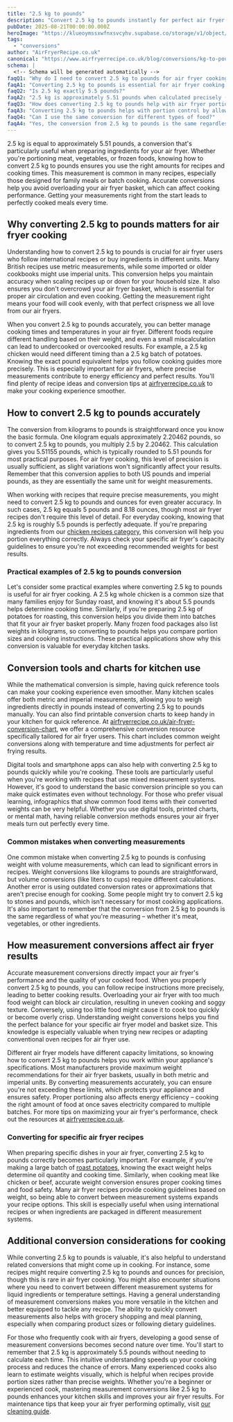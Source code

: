 ```yaml
---
title: "2.5 kg to pounds"
description: "Convert 2.5 kg to pounds instantly for perfect air fryer portions. Get accurate measurements for recipes and meal prep with our easy guide."
pubDate: 2025-08-21T00:00:00.000Z
heroImage: "https://klueoymssxwfnxsvcyhv.supabase.co/storage/v1/object/public/Shmucket/2-5-kg-to-pounds-5c2e1.webp"
tags:
  - "conversions"
author: "AirFryerRecipe.co.uk"
canonical: "https://www.airfryerrecipe.co.uk/blog/conversions/kg-to-pounds/2-5-kg-to-pounds-5c2e1"
schema: |
  <!-- Schema will be generated automatically -->
faqQ1: "Why do I need to convert 2.5 kg to pounds for air fryer cooking?"
faqA1: "Converting 2.5 kg to pounds is essential for air fryer cooking because many recipes and ingredient packages use different measurement systems. Accurate conversions ensure you use the right amounts for proper cooking times and avoid overloading your air fryer basket. This leads to better air circulation, even cooking, and perfect results every time."
faqQ2: "Is 2.5 kg exactly 5.5 pounds?"
faqA2: "2.5 kg is approximately 5.51 pounds when calculated precisely (2.5 × 2.20462 = 5.51155). For most practical cooking purposes, rounding to 5.5 pounds is perfectly acceptable and won't affect your air fryer results. The slight difference is negligible when cooking most foods in an air fryer."
faqQ3: "How does converting 2.5 kg to pounds help with air fryer portion control?"
faqA3: "Converting 2.5 kg to pounds helps with portion control by allowing you to accurately divide ingredients for your air fryer's capacity. Most air fryers have maximum weight recommendations, and knowing the pound equivalent helps you avoid overcrowding the basket. Proper portioning ensures even cooking and maintains your air fryer's performance and efficiency."
faqQ4: "Can I use the same conversion for different types of food?"
faqA4: "Yes, the conversion from 2.5 kg to pounds is the same regardless of what you're measuring - whether it's meat, vegetables, or other ingredients. The conversion is based on weight measurement alone, not the type of food. However, different foods may require different cooking times and temperatures in your air fryer despite having the same weight."
---
```

<p>2.5 kg is equal to approximately 5.51 pounds, a conversion that's particularly useful when preparing ingredients for your air fryer. Whether you're portioning meat, vegetables, or frozen foods, knowing how to convert 2.5 kg to pounds ensures you use the right amounts for recipes and cooking times. This measurement is common in many recipes, especially those designed for family meals or batch cooking. Accurate conversions help you avoid overloading your air fryer basket, which can affect cooking performance. Getting your measurements right from the start leads to perfectly cooked meals every time.</p>

<h2>Why converting 2.5 kg to pounds matters for air fryer cooking</h2>
<p>Understanding how to convert 2.5 kg to pounds is crucial for air fryer users who follow international recipes or buy ingredients in different units. Many British recipes use metric measurements, while some imported or older cookbooks might use imperial units. This conversion helps you maintain accuracy when scaling recipes up or down for your household size. It also ensures you don't overcrowd your air fryer basket, which is essential for proper air circulation and even cooking. Getting the measurement right means your food will cook evenly, with that perfect crispness we all love from our air fryers.</p>

<p>When you convert 2.5 kg to pounds accurately, you can better manage cooking times and temperatures in your air fryer. Different foods require different handling based on their weight, and even a small miscalculation can lead to undercooked or overcooked results. For example, a 2.5 kg chicken would need different timing than a 2.5 kg batch of potatoes. Knowing the exact pound equivalent helps you follow cooking guides more precisely. This is especially important for air fryers, where precise measurements contribute to energy efficiency and perfect results. You'll find plenty of recipe ideas and conversion tips at <a href="https://www.airfryerrecipe.co.uk">airfryerrecipe.co.uk</a> to make your cooking experience smoother.</p>

<h2>How to convert 2.5 kg to pounds accurately</h2>
<p>The conversion from kilograms to pounds is straightforward once you know the basic formula. One kilogram equals approximately 2.20462 pounds, so to convert 2.5 kg to pounds, you multiply 2.5 by 2.20462. This calculation gives you 5.51155 pounds, which is typically rounded to 5.51 pounds for most practical purposes. For air fryer cooking, this level of precision is usually sufficient, as slight variations won't significantly affect your results. Remember that this conversion applies to both US pounds and imperial pounds, as they are essentially the same unit for weight measurements.</p>

<p>When working with recipes that require precise measurements, you might need to convert 2.5 kg to pounds and ounces for even greater accuracy. In such cases, 2.5 kg equals 5 pounds and 8.18 ounces, though most air fryer recipes don't require this level of detail. For everyday cooking, knowing that 2.5 kg is roughly 5.5 pounds is perfectly adequate. If you're preparing ingredients from our <a href="https://www.airfryerrecipe.co.uk/recipe-category/chicken">chicken recipes category</a>, this conversion will help you portion everything correctly. Always check your specific air fryer's capacity guidelines to ensure you're not exceeding recommended weights for best results.</p>

<h3>Practical examples of 2.5 kg to pounds conversion</h3>
<p>Let's consider some practical examples where converting 2.5 kg to pounds is useful for air fryer cooking. A 2.5 kg whole chicken is a common size that many families enjoy for Sunday roast, and knowing it's about 5.5 pounds helps determine cooking time. Similarly, if you're preparing 2.5 kg of potatoes for roasting, this conversion helps you divide them into batches that fit your air fryer basket properly. Many frozen food packages also list weights in kilograms, so converting to pounds helps you compare portion sizes and cooking instructions. These practical applications show why this conversion is valuable for everyday kitchen tasks.</p>

<h2>Conversion tools and charts for kitchen use</h2>
<p>While the mathematical conversion is simple, having quick reference tools can make your cooking experience even smoother. Many kitchen scales offer both metric and imperial measurements, allowing you to weigh ingredients directly in pounds instead of converting 2.5 kg to pounds manually. You can also find printable conversion charts to keep handy in your kitchen for quick reference. At <a href="https://www.airfryerrecipe.co.uk/air-fryer-conversion-chart">airfryerrecipe.co.uk/air-fryer-conversion-chart</a>, we offer a comprehensive conversion resource specifically tailored for air fryer users. This chart includes common weight conversions along with temperature and time adjustments for perfect air frying results.</p>

<p>Digital tools and smartphone apps can also help with converting 2.5 kg to pounds quickly while you're cooking. These tools are particularly useful when you're working with recipes that use mixed measurement systems. However, it's good to understand the basic conversion principle so you can make quick estimates even without technology. For those who prefer visual learning, infographics that show common food items with their converted weights can be very helpful. Whether you use digital tools, printed charts, or mental math, having reliable conversion methods ensures your air fryer meals turn out perfectly every time.</p>

<h3>Common mistakes when converting measurements</h3>
<p>One common mistake when converting 2.5 kg to pounds is confusing weight with volume measurements, which can lead to significant errors in recipes. Weight conversions like kilograms to pounds are straightforward, but volume conversions (like liters to cups) require different calculations. Another error is using outdated conversion rates or approximations that aren't precise enough for cooking. Some people might try to convert 2.5 kg to stones and pounds, which isn't necessary for most cooking applications. It's also important to remember that the conversion from 2.5 kg to pounds is the same regardless of what you're measuring – whether it's meat, vegetables, or other ingredients.</p>

<h2>How measurement conversions affect air fryer results</h2>
<p>Accurate measurement conversions directly impact your air fryer's performance and the quality of your cooked food. When you properly convert 2.5 kg to pounds, you can follow recipe instructions more precisely, leading to better cooking results. Overloading your air fryer with too much food weight can block air circulation, resulting in uneven cooking and soggy texture. Conversely, using too little food might cause it to cook too quickly or become overly crisp. Understanding weight conversions helps you find the perfect balance for your specific air fryer model and basket size. This knowledge is especially valuable when trying new recipes or adapting conventional oven recipes for air fryer use.</p>

<p>Different air fryer models have different capacity limitations, so knowing how to convert 2.5 kg to pounds helps you work within your appliance's specifications. Most manufacturers provide maximum weight recommendations for their air fryer baskets, usually in both metric and imperial units. By converting measurements accurately, you can ensure you're not exceeding these limits, which protects your appliance and ensures safety. Proper portioning also affects energy efficiency – cooking the right amount of food at once saves electricity compared to multiple batches. For more tips on maximizing your air fryer's performance, check out the resources at <a href="https://www.airfryerrecipe.co.uk">airfryerrecipe.co.uk</a>.</p>

<h3>Converting for specific air fryer recipes</h3>
<p>When preparing specific dishes in your air fryer, converting 2.5 kg to pounds correctly becomes particularly important. For example, if you're making a large batch of <a href="https://www.airfryerrecipe.co.uk/recipe-category/potatoes">roast potatoes</a>, knowing the exact weight helps determine oil quantity and cooking time. Similarly, when cooking meat like chicken or beef, accurate weight conversion ensures proper cooking times and food safety. Many air fryer recipes provide cooking guidelines based on weight, so being able to convert between measurement systems expands your recipe options. This skill is especially useful when using international recipes or when ingredients are packaged in different measurement systems.</p>

<h2>Additional conversion considerations for cooking</h2>
<p>While converting 2.5 kg to pounds is valuable, it's also helpful to understand related conversions that might come up in cooking. For instance, some recipes might require converting 2.5 kg to pounds and ounces for precision, though this is rare in air fryer cooking. You might also encounter situations where you need to convert between different measurement systems for liquid ingredients or temperature settings. Having a general understanding of measurement conversions makes you more versatile in the kitchen and better equipped to tackle any recipe. The ability to quickly convert measurements also helps with grocery shopping and meal planning, especially when comparing product sizes or following dietary guidelines.</p>

<p>For those who frequently cook with air fryers, developing a good sense of measurement conversions becomes second nature over time. You'll start to remember that 2.5 kg is approximately 5.5 pounds without needing to calculate each time. This intuitive understanding speeds up your cooking process and reduces the chance of errors. Many experienced cooks also learn to estimate weights visually, which is helpful when recipes provide portion sizes rather than precise weights. Whether you're a beginner or experienced cook, mastering measurement conversions like 2.5 kg to pounds enhances your kitchen skills and improves your air fryer results. For maintenance tips that keep your air fryer performing optimally, visit <a href="https://www.airfryerrecipe.co.uk/air-fryer-cleaner">our cleaning guide</a>.</p>
